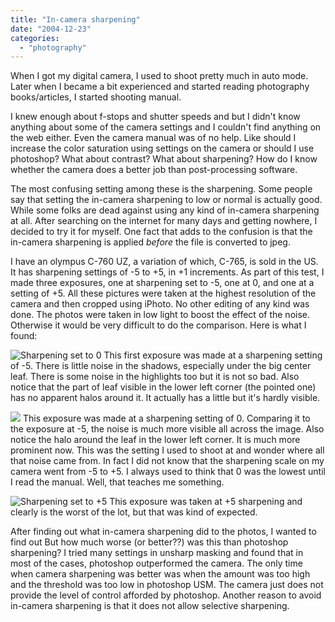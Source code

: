 ```yaml
---
title: "In-camera sharpening"
date: "2004-12-23"
categories: 
  - "photography"
---
```


When I got my digital camera, I used to shoot pretty much in auto mode. Later when I became a bit experienced and started reading photography books/articles, I started shooting manual.

I knew enough about f-stops and shutter speeds and but I didn't know anything about some of the camera settings and I couldn't find anything on the web either. Even the camera manual was of no help. Like should I increase the color saturation using settings on the camera or should I use photoshop? What about contrast? What about sharpening? How do I know whether the camera does a better job than post-processing software.

The most confusing setting among these is the sharpening. Some people say that setting the in-camera sharpening to low or normal is actually good. While some folks are dead against using any kind of in-camera sharpening at all. After searching on the internet for many days and getting nowhere, I decided to try it for myself. One fact that adds to the confusion is that the in-camera sharpening is applied _before_ the file is converted to jpeg.

I have an olympus C-760 UZ, a variation of which, C-765, is sold in the US. It has sharpening settings of -5 to +5, in +1 increments. As part of this test, I made three exposures, one at sharpening set to -5, one at 0, and one at a setting of +5. All these pictures were taken at the highest resolution of the camera and then cropped using iPhoto. No other editing of any kind was done. The photos were taken in low light to boost the effect of the noise. Otherwise it would be very difficult to do the comparison. Here is what I found:

![Sharpening set to 0](images/2530801_877dad4a84_m.jpg) This first exposure was made at a sharpening setting of -5. There is little noise in the shadows, especially under the big center leaf. There is some noise in the highlights too but it is not so bad. Also notice that the part of leaf visible in the lower left corner (the pointed one) has no apparent halos around it. It actually has a little but it's hardly visible.

![](images/2530802_7453a75a57_m.jpg) This exposure was made at a sharpening setting of 0. Comparing it to the exposure at -5, the noise is much more visible all across the image. Also notice the halo around the leaf in the lower left corner. It is much more prominent now. This was the setting I used to shoot at and wonder where all that noise came from. In fact I did not know that the sharpening scale on my camera went from -5 to +5. I always used to think that 0 was the lowest until I read the manual. Well, that teaches me something.

![Sharpening set to +5](images/2530800_b4f9f83f0b_m.jpg) This exposure was taken at +5 sharpening and clearly is the worst of the lot, but that was kind of expected.

After finding out what in-camera sharpening did to the photos, I wanted to find out But how much worse (or better??) was this than photoshop sharpening? I tried many settings in unsharp masking and found that in most of the cases, photoshop outperformed the camera. The only time when camera sharpening was better was when the amount was too high and the threshold was too low in photoshop USM. The camera just does not provide the level of control afforded by photoshop. Another reason to avoid in-camera sharpening is that it does not allow selective sharpening.
